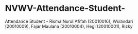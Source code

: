 # NVWV-Attendance-Student-
Attendance Student - Risma Nurul Afifah (20010016), Wulandari (20010009), Fajar Maulana (20010004), Hegi (20010001), Rizky
